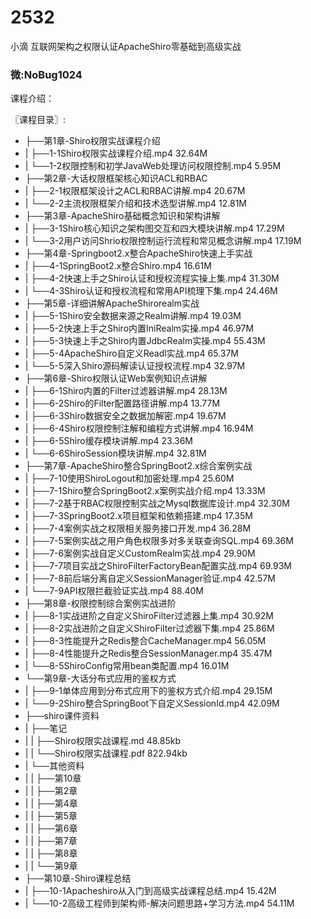 # 2532
小滴 互联网架构之权限认证ApacheShiro零基础到高级实战
### 微:NoBug1024 


课程介绍：

〖课程目录〗:

- ├──第1章-Shiro权限实战课程介绍  
- |   ├──1-1Shiro权限实战课程介绍.mp4  32.64M
- |   └──1-2权限控制和初学JavaWeb处理访问权限控制.mp4  5.95M
- ├──第2章-大话权限框架核心知识ACL和RBAC  
- |   ├──2-1权限框架设计之ACL和RBAC讲解.mp4  20.67M
- |   └──2-2主流权限框架介绍和技术选型讲解.mp4  12.81M
- ├──第3章-ApacheShiro基础概念知识和架构讲解  
- |   ├──3-1Shiro核心知识之架构图交互和四大模块讲解.mp4  17.29M
- |   └──3-2用户访问Shrio权限控制运行流程和常见概念讲解.mp4  17.19M
- ├──第4章-Springboot2.x整合ApacheShiro快速上手实战  
- |   ├──4-1SpringBoot2.x整合Shiro.mp4  16.61M
- |   ├──4-2快速上手之Shiro认证和授权流程实操上集.mp4  31.30M
- |   └──4-3Shiro认证和授权流程和常用API梳理下集.mp4  24.46M
- ├──第5章-详细讲解ApacheShirorealm实战  
- |   ├──5-1Shiro安全数据来源之Realm讲解.mp4  19.03M
- |   ├──5-2快速上手之Shiro内置IniRealm实操.mp4  46.97M
- |   ├──5-3快速上手之Shiro内置JdbcRealm实操.mp4  55.43M
- |   ├──5-4ApacheShiro自定义Readl实战.mp4  65.37M
- |   └──5-5深入Shiro源码解读认证授权流程.mp4  32.97M
- ├──第6章-Shiro权限认证Web案例知识点讲解  
- |   ├──6-1Shiro内置的Filter过滤器讲解.mp4  28.13M
- |   ├──6-2Shiro的Filter配置路径讲解.mp4  13.77M
- |   ├──6-3Shiro数据安全之数据加解密.mp4  19.67M
- |   ├──6-4Shiro权限控制注解和编程方式讲解.mp4  16.94M
- |   ├──6-5Shiro缓存模块讲解.mp4  23.36M
- |   └──6-6ShiroSession模块讲解.mp4  32.81M
- ├──第7章-ApacheShiro整合SpringBoot2.x综合案例实战  
- |   ├──7-10使用ShiroLogout和加密处理.mp4  25.60M
- |   ├──7-1Shiro整合SpringBoot2.x案例实战介绍.mp4  13.33M
- |   ├──7-2基于RBAC权限控制实战之Mysql数据库设计.mp4  32.30M
- |   ├──7-3SpringBoot2.x项目框架和依赖搭建.mp4  17.35M
- |   ├──7-4案例实战之权限相关服务接口开发.mp4  36.28M
- |   ├──7-5案例实战之用户角色权限多对多关联查询SQL.mp4  69.36M
- |   ├──7-6案例实战自定义CustomRealm实战.mp4  29.90M
- |   ├──7-7项目实战之ShiroFilterFactoryBean配置实战.mp4  69.93M
- |   ├──7-8前后端分离自定义SessionManager验证.mp4  42.57M
- |   └──7-9API权限拦截验证实战.mp4  88.40M
- ├──第8章-权限控制综合案例实战进阶  
- |   ├──8-1实战进阶之自定义ShiroFilter过滤器上集.mp4  30.92M
- |   ├──8-2实战进阶之自定义ShiroFilter过滤器下集.mp4  25.86M
- |   ├──8-3性能提升之Redis整合CacheManager.mp4  56.05M
- |   ├──8-4性能提升之Redis整合SessionManager.mp4  35.47M
- |   └──8-5ShiroConfig常用bean类配置.mp4  16.01M
- └──第9章-大话分布式应用的鉴权方式  
- |   ├──9-1单体应用到分布式应用下的鉴权方式介绍.mp4  29.15M
- |   └──9-2Shiro整合SpringBoot下自定义SessionId.mp4  42.09M
- ├──shiro课件资料  
- |   ├──笔记  
- |   |   ├──Shiro权限实战课程.md  48.85kb
- |   |   └──Shiro权限实战课程.pdf  822.94kb
- |   └──其他资料  
- |   |   ├──第10章  
- |   |   ├──第2章  
- |   |   ├──第4章  
- |   |   ├──第5章  
- |   |   ├──第6章  
- |   |   ├──第7章  
- |   |   ├──第8章  
- |   |   └──第9章  
- ├──第10章-Shiro课程总结  
- |   ├──10-1Apacheshiro从入门到高级实战课程总结.mp4  15.42M
- |   └──10-2高级工程师到架构师-解决问题思路+学习方法.mp4  54.11M
